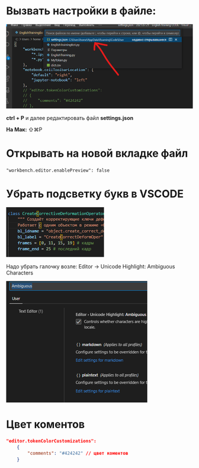 # Вызвать настройки в файле:

![set_001.png](img/set_001.png)

**ctrl + P** и далее редактировать файл **settings.json**

**На Мак:** ⇧⌘P

# Открывать на новой вкладке файл

`"workbench.editor.enablePreview": false`

# Убрать подсветку букв в VSCODE

![char_1.png](img/char_1.png)

Надо убрать галочку возле: Editor -> Unicode Highlight: Ambiguous Characters

![char_2.png](img/char_2.png)

# Цвет коментов

```json
"editor.tokenColorCustomizations":
    {
        "comments": "#424242" // цвет коментов
    }
```
